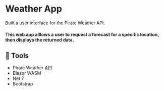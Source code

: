 # Weather App
Built a user interface for the Pirate Weather API.
#### This web app alllows a user to request a forecast for a specific location, then displays the returned data.

## 🧰 Tools
  - Pirate Weather [API](http://pirateweather.net/en/latest/API/)
  - Blazor WASM
  - Net 7
  - Bootstrap
